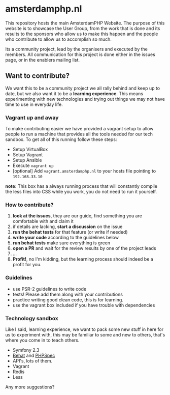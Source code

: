 amsterdamphp.nl
===============

This repository hosts the main AmsterdamPHP Website. The purpose of this website is to showcase the User Group, from the work that is done and its results to the sponsors who allow us to make this happen and the people who contribute to allow us to accomplish so much.

Its a community project, lead by the organisers and executed by the members. All communication for this project is done either in the issues page, or in the enablers mailing list.

## Want to contribute?

We want this to be a community project we all rally behind and keep up to date, but we also want it to be a **learning experience**. This means experimenting with new technologies and trying out things we may not have time to use in everyday life.

### Vagrant up and away

To make contributing easier we have provided a vagrant setup to allow people to run a machine that provides all the tools needed for our tech sandbox. To get all of this running follow these steps:

* Setup VirtualBox
* Setup Vagrant
* Setup Ansible
* Execute `vagrant up`
* [optional] Add `vagrant.amsterdamphp.nl` to your hosts file pointing to `192.168.33.10`

**note:** This box has a always running process that will constantly compile the less files into CSS while you work, you do not need to run it yourself.

### How to contribute?

1. **look at the issues**, they are our guide, find something you are comfortable with and claim it
2. if details are lacking, **start a discussion** on the issue
3. **run the behat tests** for that feature (or write if needed)
4. **write your code** according to the guidelines below
5. **run behat tests** make sure everything is green
6. **open a PR** and wait for the review results by one of the project leads
7. ...
8. **Profit!**, no I'm kidding, but the learning process should indeed be a profit for you.

### Guidelines

- use PSR-2 guidelines to write code
- tests! Please add them along with your contributions
- practice writing good clean code, this is for learning.
- use the vagrant box included if you have trouble with dependencies

### Technology sandbox

Like I said, learning experience, we want to pack some new stuff in here for us to experiment with, this may be familiar to some and new to others, that's where you come in to teach others.

- Symfony 2.3
- [Behat](http://behat.org/) and [PHPSpec](http://www.phpspec.net/)
- API's, lots of them.
- Vagrant
- Redis
- Less

Any more suggestions?
